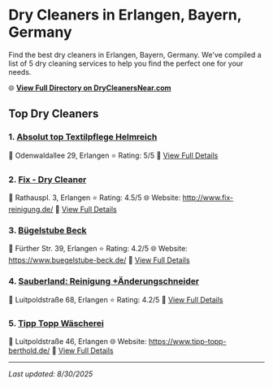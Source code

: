 # Dry Cleaners in Erlangen, Bayern, Germany

Find the best dry cleaners in Erlangen, Bayern, Germany. We've compiled a list of 5 dry cleaning services to help you find the perfect one for your needs.

🌐 **[View Full Directory on DryCleanersNear.com](https://drycleanersnear.com/city/Germany/Bayern/Erlangen)**

## Top Dry Cleaners

### 1. [Absolut top Textilpflege Helmreich](https://drycleanersnear.com/dryCleaner/68b10a39f5ec332d9a7bdc05/absolut-top-textilpflege-helmreich)
📍 Odenwaldallee 29, Erlangen
⭐ Rating: 5/5
🔗 [View Full Details](https://drycleanersnear.com/dryCleaner/68b10a39f5ec332d9a7bdc05/absolut-top-textilpflege-helmreich)

### 2. [Fix - Dry Cleaner](https://drycleanersnear.com/dryCleaner/68b10a45f5ec332d9a7bdc4d/fix-dry-cleaner)
📍 Rathauspl. 3, Erlangen
⭐ Rating: 4.5/5
🌐 Website: http://www.fix-reinigung.de/
🔗 [View Full Details](https://drycleanersnear.com/dryCleaner/68b10a45f5ec332d9a7bdc4d/fix-dry-cleaner)

### 3. [Bügelstube Beck](https://drycleanersnear.com/dryCleaner/68b10addf5ec332d9a7bf1ea/b-gelstube-beck)
📍 Fürther Str. 39, Erlangen
⭐ Rating: 4.2/5
🌐 Website: https://www.buegelstube-beck.de/
🔗 [View Full Details](https://drycleanersnear.com/dryCleaner/68b10addf5ec332d9a7bf1ea/b-gelstube-beck)

### 4. [Sauberland: Reinigung +Änderungschneider](https://drycleanersnear.com/dryCleaner/68b10b11f5ec332d9a7bf404/sauberland-reinigung-nderungschneider)
📍 Luitpoldstraße 68, Erlangen
⭐ Rating: 4.2/5
🔗 [View Full Details](https://drycleanersnear.com/dryCleaner/68b10b11f5ec332d9a7bf404/sauberland-reinigung-nderungschneider)

### 5. [Tipp Topp Wäscherei](https://drycleanersnear.com/dryCleaner/68b10a7cf5ec332d9a7bde15/tipp-topp-w-scherei)
📍 Luitpoldstraße 46, Erlangen
🌐 Website: https://www.tipp-topp-berthold.de/
🔗 [View Full Details](https://drycleanersnear.com/dryCleaner/68b10a7cf5ec332d9a7bde15/tipp-topp-w-scherei)


---

*Last updated: 8/30/2025*
